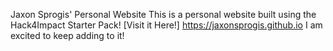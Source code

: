 Jaxon Sprogis' Personal Website
This is a personal website built using the Hack4Impact Starter Pack!
[Visit it Here!] https://jaxonsprogis.github.io
I am excited to keep adding to it!
